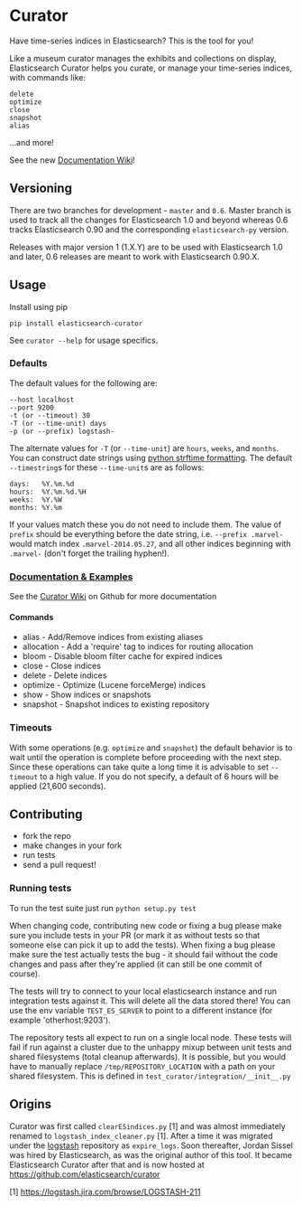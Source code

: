 # Curator

Have time-series indices in Elasticsearch? This is the tool for you!

Like a museum curator manages the exhibits and collections on display, Elasticsearch Curator helps you curate, or manage your time-series indices, with commands like:

    delete
    optimize
    close
    snapshot
    alias

…and more!

See the new [Documentation Wiki](http://github.com/elasticsearch/curator/wiki)!

## Versioning

There are two branches for development - `master` and `0.6`. Master branch is
used to track all the changes for Elasticsearch 1.0 and beyond whereas 0.6
tracks Elasticsearch 0.90 and the corresponding `elasticsearch-py` version.

Releases with major version 1 (1.X.Y) are to be used with Elasticsearch 1.0 and
later, 0.6 releases are meant to work with Elasticsearch 0.90.X.

## Usage

Install using pip

    pip install elasticsearch-curator

See `curator --help` for usage specifics.

### Defaults

The default values for the following are:

    --host localhost
    --port 9200
    -t (or --timeout) 30
    -T (or --time-unit) days
    -p (or --prefix) logstash-

The alternate values for `-T` (or `--time-unit`) are `hours`, `weeks`, and `months`.  You can construct date strings using [python strftime formatting](https://docs.python.org/2/library/datetime.html#strftime-and-strptime-behavior).  The default `--timestring`s for these `--time-unit`s are as follows:

    days:   %Y.%m.%d
    hours:  %Y.%m.%d.%H
    weeks:  %Y.%W
    months: %Y.%m


If your values match these you do not need to include them.  The value of `prefix` should be everything before the date string, i.e. `--prefix .marvel-` would match index `.marvel-2014.05.27`, and all other indices beginning with `.marvel-` (don't forget the trailing hyphen!).

### [Documentation & Examples](http://github.com/elasticsearch/curator/wiki)

See the [Curator Wiki](http://github.com/elasticsearch/curator/wiki) on Github for more documentation

#### Commands

* alias - Add/Remove indices from existing aliases
* allocation - Add a 'require' tag to indices for routing allocation
* bloom - Disable bloom filter cache for expired indices
* close - Close indices
* delete - Delete indices
* optimize - Optimize (Lucene forceMerge) indices
* show - Show indices or snapshots
* snapshot - Snapshot indices to existing repository
    
### Timeouts
With some operations (e.g. `optimize` and `snapshot`) the default behavior is to wait until the operation is complete before proceeding with the next step.  Since these operations can take quite a long time it is advisable to set `--timeout` to a high value.  If you do not specify, a default of 6 hours will be applied (21,600 seconds).


## Contributing

* fork the repo
* make changes in your fork
* run tests
* send a pull request!

### Running tests

To run the test suite just run `python setup.py test`

When changing code, contributing new code or fixing a bug please make sure you
include tests in your PR (or mark it as without tests so that someone else can
pick it up to add the tests). When fixing a bug please make sure the test
actually tests the bug - it should fail without the code changes and pass after
they're applied (it can still be one commit of course).

The tests will try to connect to your local elasticsearch instance and run
integration tests against it. This will delete all the data stored there! You
can use the env variable `TEST_ES_SERVER` to point to a different instance (for
example 'otherhost:9203').

The repository tests all expect to run on a single local node.  These tests will fail if run against a cluster due to the unhappy mixup between unit tests and shared filesystems (total cleanup afterwards).  It is possible, but you would have to manually replace `/tmp/REPOSITORY_LOCATION` with a path on your shared filesystem.  This is defined in `test_curator/integration/__init__.py`

## Origins

Curator was first called `clearESindices.py` [1] and was almost immediately renamed to `logstash_index_cleaner.py` [1].  After a time it was migrated under the [logstash](https://github.com/elasticsearch/logstash) repository as `expire_logs`.  Soon thereafter, Jordan Sissel was hired by Elasticsearch, as was the original author of this tool.  It became Elasticsearch Curator after that and is now hosted at <https://github.com/elasticsearch/curator>

[1] <https://logstash.jira.com/browse/LOGSTASH-211>

